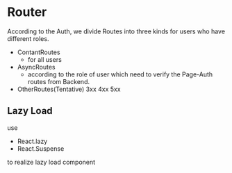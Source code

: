 # Router

According to the Auth, we divide Routes into three kinds for users who have different roles.

- ContantRoutes
  - for all users
- AsyncRoutes
  - according to the role of user
    which need to verify the Page-Auth routes from Backend.
- OtherRoutes(Tentative) 3xx 4xx 5xx

## Lazy Load

use

- React.lazy
- React.Suspense

to realize lazy load component
